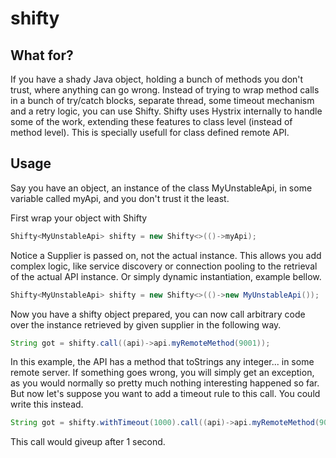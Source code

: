# shifty

## What for?
If you have a shady Java object, holding a bunch of methods you don't trust, where anything can go wrong. Instead of trying to wrap method calls in a bunch of try/catch blocks, separate thread, some timeout mechanism and a retry logic, you can use Shifty.
Shifty uses Hystrix internally to handle some of the work, extending these features to class level (instead of method level). This is specially usefull for class defined remote API.

## Usage
Say you have an object, an instance of the class MyUnstableApi, in some variable called myApi, and you don't trust it the least.

First wrap your object with Shifty
```java
Shifty<MyUnstableApi> shifty = new Shifty<>(()->myApi);
```
Notice a Supplier is passed on, not the actual instance. This allows you add complex logic, like service discovery or connection pooling to the retrieval of the actual API instance. Or simply dynamic instantiation, example bellow.
```java
Shifty<MyUnstableApi> shifty = new Shifty<>(()->new MyUnstableApi());
```

Now you have a shifty object prepared, you can now call arbitrary code over the instance retrieved by given supplier in the following way.
```java
String got = shifty.call((api)->api.myRemoteMethod(9001));
```
In this example, the API has a method that toStrings any integer... in some remote server. If something goes wrong, you will simply get an exception, as you would normally so pretty much nothing interesting happened so far. But now let's suppose you want to add a timeout rule to this call. You could write this instead.
```java
String got = shifty.withTimeout(1000).call((api)->api.myRemoteMethod(9001));
```
This call would giveup after 1 second.

